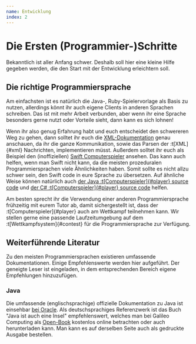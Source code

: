 ```yaml
---
name: Entwicklung
index: 2
---
```


# Die Ersten (Programmier-)Schritte

Bekanntlich ist aller Anfang schwer.
Deshalb soll hier eine kleine Hilfe gegeben werden,
die den Start mit der Entwicklung erleichtern soll.

## Die richtige Programmiersprache

Am einfachsten ist es natürlich die Java-, Ruby-Spielervorlage als Basis zu nutzen,
allerdings könnt ihr auch eigene Clients in anderen Sprachen schreiben.
Das ist mit mehr Arbeit verbunden,
aber wenn ihr eine Sprache besonders gerne nutzt oder Vorteile sieht,
dann kann es sich lohnen!

Wenn ihr also genug Erfahrung habt und euch entscheidet den schwereren Weg zu gehen,
dann solltet ihr euch die [XML-Dokumentation](/spiele/penguins/xml) genau anschauen,
da ihr die ganze Kommunikation,
sowie das Parsen der :t[XML]{#xml} Nachrichten, implementieren müsst.
Außerdem solltet ihr euch als Beispiel
den (inoffiziellen) [Swift Computerspieler](https://github.com/matthesjh/sc20-swift-client) ansehen.
Das kann auch helfen, wenn man Swift nicht kann,
da die meisten prozeduralen Programmiersprachen viele Ähnlichkeiten haben.
Somit sollte es nicht allzu schwer sein, den Swift code in eure Sprache zu übersetzen.
Auf ähnliche Weise können natürlich auch
[der Java :t[Computerspieler]{#player} source code](https://github.com/software-challenge/backend/tree/main/player/src)
und [der C# :t[Computerspieler]{#player} source code](https://github.com/niklasCarstensen/socha-client-csharp) helfen.

Am besten sprecht ihr die Verwendung einer anderen Programmiersprache frühzeitig mit eurem Tutor ab,
damit sichergestellt ist, dass der :t[Computerspieler]{#player} auch am Wettkampf teilnehmen kann.
Wir stellen gerne eine passende Laufzeitumgebung auf dem :t[Wettkampfsystem]{#contest}
für die Programmiersprache zur Verfügung.

## Weiterführende Literatur

Zu den meisten Programmiersprachen existieren umfassende Dokumentationen.
Einige Empfehlenswerte werden hier aufgeführt.
Der geneigte Leser ist eingeladen, in dem entsprechenden Bereich eigene Empfehlungen hinzuzufügen.

### Java

Die umfassende (englischsprachige) offizielle Dokumentation zu Java
ist einsehbar [bei Oracle](https://docs.oracle.com/en/java/javase/11/core/java-core-libraries1.html).
Als deutschsprachiges Referenzwerk ist das Buch "Java ist auch eine Insel" empfehlenswert,
welches man bei Galileo Computing als
[Open-Book](http://openbook.galileocomputing.de/javainsel)
kostenlos online betrachten oder auch herunterladen kann.
Man kann es auf derselben Seite auch als gedruckte Ausgabe bestellen.
